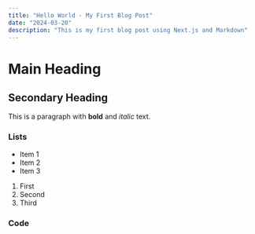 ```yaml
---
title: "Hello World - My First Blog Post"
date: "2024-03-20"
description: "This is my first blog post using Next.js and Markdown"
---
```


# Main Heading

## Secondary Heading

This is a paragraph with **bold** and _italic_ text.

### Lists

- Item 1
- Item 2
- Item 3

1. First
2. Second
3. Third

### Code
